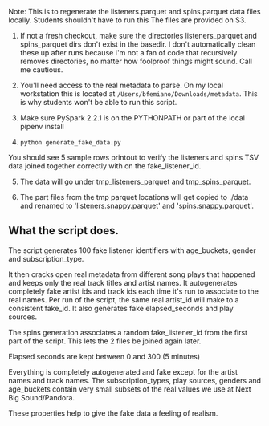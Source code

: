 
Note: This is to regenerate the listeners.parquet and spins.parquet data files locally. Students shouldn't have to run this
The files are provided on S3. 

1. If not a fresh checkout, make sure the directories listeners_parquet and spins_parquet dirs don't exist in the basedir. I don't automatically clean these up after runs because
   I'm not a fan of code that recursively removes directories, no matter how foolproof things might sound. Call me cautious. 

2. You'll need access to the real metadata to parse. On my local workstation this is located at `/Users/bfemiano/Downloads/metadata`. This is why students won't be able to run this script. 

3. Make sure PySpark 2.2.1 is on the PYTHONPATH or part of the local pipenv install

4. `python generate_fake_data.py`

You should see 5 sample rows printout to verify the listeners and spins TSV data joined together correctly with on the fake_listener_id. 


5. The data will go under tmp_listeners_parquet and tmp_spins_parquet. 

6. The part files from the tmp parquet locations will get copied to ./data and renamed to 'listeners.snappy.parquet' and 'spins.snappy.parquet'. 


## What the script does.

The script generates 100 fake listener identifiers with age_buckets, gender and subscription_type. 

It then cracks open real metadata from different song plays that happened and keeps only the real track titles and artist names. It autogenerates completely fake artist ids and track ids
each time it's run to associate to the real names.  Per run of the script, the same real artist_id will make to a consistent fake_id.  It also generates fake elapsed_seconds and play sources.

The spins generation associates a random fake_listener_id from the first part of the script. This lets the 2 files be joined again later. 

Elapsed seconds are kept between 0 and 300 (5 minutes)

Everything is completely autogenerated and fake except for the artist names and track names. The subscription_types, play sources, genders and age_buckets contain very small subsets of the real values we use at Next Big Sound/Pandora.  

These properties help to give the fake data a feeling of realism. 